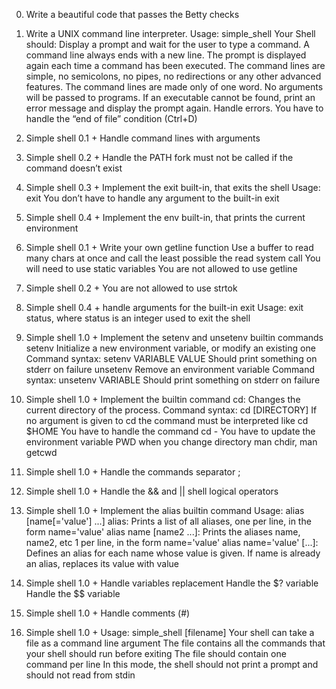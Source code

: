 0. Write a beautiful code that passes the Betty checks

1. Write a UNIX command line interpreter.
Usage: simple_shell
Your Shell should:
Display a prompt and wait for the user to type a command. A command line always ends with a new line.
The prompt is displayed again each time a command has been executed.
The command lines are simple, no semicolons, no pipes, no redirections or any other advanced features.
The command lines are made only of one word. No arguments will be passed to programs.
If an executable cannot be found, print an error message and display the prompt again.
Handle errors.
You have to handle the “end of file” condition (Ctrl+D)

2. Simple shell 0.1 +
Handle command lines with arguments

3. Simple shell 0.2 +
Handle the PATH
fork must not be called if the command doesn’t exist

4. Simple shell 0.3 +
Implement the exit built-in, that exits the shell
Usage: exit
You don’t have to handle any argument to the built-in exit

5. Simple shell 0.4 +
Implement the env built-in, that prints the current environment

6. Simple shell 0.1 +
Write your own getline function
Use a buffer to read many chars at once and call the least possible the read system call
You will need to use static variables
You are not allowed to use getline

7. Simple shell 0.2 +
You are not allowed to use strtok

8. Simple shell 0.4 +
handle arguments for the built-in exit
Usage: exit status, where status is an integer used to exit the shell

9. Simple shell 1.0 +
Implement the setenv and unsetenv builtin commands
setenv
Initialize a new environment variable, or modify an existing one
Command syntax: setenv VARIABLE VALUE
Should print something on stderr on failure
unsetenv
Remove an environment variable
Command syntax: unsetenv VARIABLE
Should print something on stderr on failure

10. Simple shell 1.0 +
Implement the builtin command cd:
Changes the current directory of the process.
Command syntax: cd [DIRECTORY]
If no argument is given to cd the command must be interpreted like cd $HOME
You have to handle the command cd -
You have to update the environment variable PWD when you change directory
man chdir, man getcwd

11. Simple shell 1.0 +
Handle the commands separator ;

12. Simple shell 1.0 +
Handle the && and || shell logical operators

13. Simple shell 1.0 +
Implement the alias builtin command
Usage: alias [name[='value'] ...]
alias: Prints a list of all aliases, one per line, in the form name='value'
alias name [name2 ...]: Prints the aliases name, name2, etc 1 per line, in the form name='value'
alias name='value' [...]: Defines an alias for each name whose value is given. If name is already an alias, replaces its value with value

14. Simple shell 1.0 +
Handle variables replacement
Handle the $? variable
Handle the $$ variable

15. Simple shell 1.0 +
Handle comments (#)

16. Simple shell 1.0 +
Usage: simple_shell [filename]
Your shell can take a file as a command line argument
The file contains all the commands that your shell should run before exiting
The file should contain one command per line
In this mode, the shell should not print a prompt and should not read from stdin
